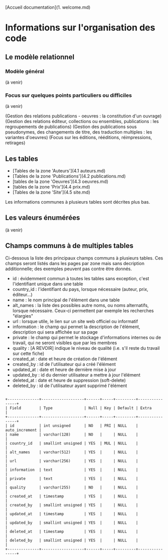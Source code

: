 [Accueil documentation](1. welcome.md)

# Informations sur l'organisation des code

## Le modèle relationnel

### Modèle général

(à venir)

### Focus sur quelques points particuliers ou difficiles

(à venir)

(Gestion des relations publications - oeuvres : la constitution d'un ouvrage)
(Gestion des relations éditeur, collections ou ensembles, publications : les regroupements de publications)
(Gestion des publications sous pseudonymes, des changements de titre, des traduction multiples : les variantes d'oeuvres)
(Focus sur les éditions, rééditions, réimpressions, retirages)

## Les tables

- [Tables de la zone 'Auteurs'](4.1 auteurs.md)
- [Tables de la zone 'Publications'](4.2 publications.md)
- [tables de la zone 'Oeuvres'](4.3 oeuvres.md)
- [tables de la zone 'Prix'](4.4 prix.md)
- [Tables de la zone 'Site'](4.5 site.md)

Les informations communes à plusieurs tables sont décrites plus bas.

## Les valeurs énumérées

(à venir)

## Champs communs à de multiples tables

Ci-dessous la liste des principaux champs communs à plusieurs tables. Ces champs seront listés dans les pages par zone mais sans decription additionnelle; des exemples peuvent pas contre être donnés.

- id : évidemment commun à toutes les tables sans exception, c'est l'identifiant unique dans une table
- country_id : l'identifiant du pays, lorsque nécessaire (auteur, prix, éditeur...)
- name : le nom principal de l'élément dans une table
- alt_names : la liste des possibles autre noms, ou noms alternatifs, lorsque nécessaire. Ceux-ci permettent par exemple les recherches "élargies"
- url : lorsque utile, le lien sur un site web officiel ou informatif
- information : le champ qui permet la description de l'élément, description qui sera affichée sur sa page
- private : le champ qui permet le stockage d'informations internes ou de travail, qui ne seront visibles que par les membres
- quality : [A REVOIR] indique le niveau de qualité (i.e. s'il reste du travail sur cette fiche)
- created_at : date et heure de création de l'élément
- created_by : id de l'utilisateur qui a créé l'élément
- updated_at : date et heure de dernière mise à jour
- updated_by : id du dernier utilisateur a mettre à jour l'élément
- deleted_at : date et heure de suppression (soft-delete)
- deleted_by : id de l'utilisateur ayant supprimé l'élément

<code>
+--------------+-------------------+------+-----+---------+----------------+
| Field        | Type              | Null | Key | Default | Extra          |
+--------------+-------------------+------+-----+---------+----------------+
| id           | int unsigned      | NO   | PRI | NULL    | auto_increment |
| name         | varchar(128)      | NO   |     | NULL    |                |
| country_id   | smallint unsigned | YES  | MUL | NULL    |                |
| alt_names    | varchar(512)      | YES  |     | NULL    |                |
| url          | varchar(256)      | YES  |     | NULL    |                |
| information  | text              | YES  |     | NULL    |                |
| private      | text              | YES  |     | NULL    |                |
| quality      | varchar(255)      | NO   |     | NULL    |                |
| created_at   | timestamp         | YES  |     | NULL    |                |
| created_by   | smallint unsigned | YES  |     | NULL    |                |
| updated_at   | timestamp         | YES  |     | NULL    |                |
| updated_by   | smallint unsigned | YES  |     | NULL    |                |
| deleted_at   | timestamp         | YES  |     | NULL    |                |
| deleted_by   | smallint unsigned | YES  |     | NULL    |                |
+--------------+-------------------+------+-----+---------+----------------+
</code>
